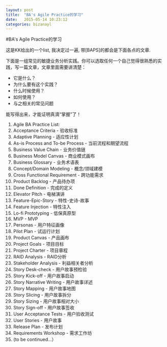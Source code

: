 ```yaml
---
layout: post
title:  "BA's Agile Practice的学习"
date:   2015-05-14 10:23:12
categories: bizanayl
---
```


#BA's Agile Practice的学习

这是KK给出的一个list, 我决定过一遍, 带[BAPS]的都会是下面各点的文章.

下面是一组常见的敏捷业务分析实践。你可以选取任何一个自己觉得很熟悉的实践，写一篇文章，文章里面需要讲清楚：

* 它是什么？
* 为什么要有这个实践？
* 什么时候使用？
* 如何使用？
* 与之相关的常见问题

能写得出来，才能证明真滴“掌握”了！

1. Agile BA Practice List:
2. Acceptance Criteria  - 验收标准
3. Adaptive Planning  - 适应性计划
4. As-is Process and To-be Process  - 当前流程和期望流程
5. Business Value Chain - 业务价值链
6. Business Model Canvas - 商业模式画布
7. Business Glossary - 业务术语表
8. Concept/Domain Modeling - 概念/领域建模
9. Cross Functional Requirement - 跨功能需求
10. Product Backlog - 产品待办项
11. Done Definition - 完成的定义
12. Elevator Pitch  - 电梯演讲
13. Feature-Epic-Story - 特性-史诗-故事
14. Feature Injection  - 特性注入
15. Lo-fi Prototyping - 低保真原型
16. MVP  - MVP
17. Personas - 用户特征画像
18. Pilot Plan - 试运行计划
19. Product Canvas - 产品画布
20. Project Goals - 项目目标
21. Project Charter - 项目章程
22. RAID Analysis - RAID分析
23. Stakeholder Analysis - 利益相关者分析
24. Story Desk-check - 用户故事预检验
25. Story Kick-off   - 用户故事启动
26. Story Narrative Writing - 用户故事详述
27. Story Mapping  - 用户故事地图
28. Story Slicing - 用户故事拆分
29. Story Sizing - 用户故事相对大小
30. Story Sign-off - 用户故事签收
31. User Acceptance Tests - 用户验收测试
32. User Stories - 用户故事
33. Release Plan - 发布计划
34. Requirements Workshop - 需求工作坊
35. (to be continued...）